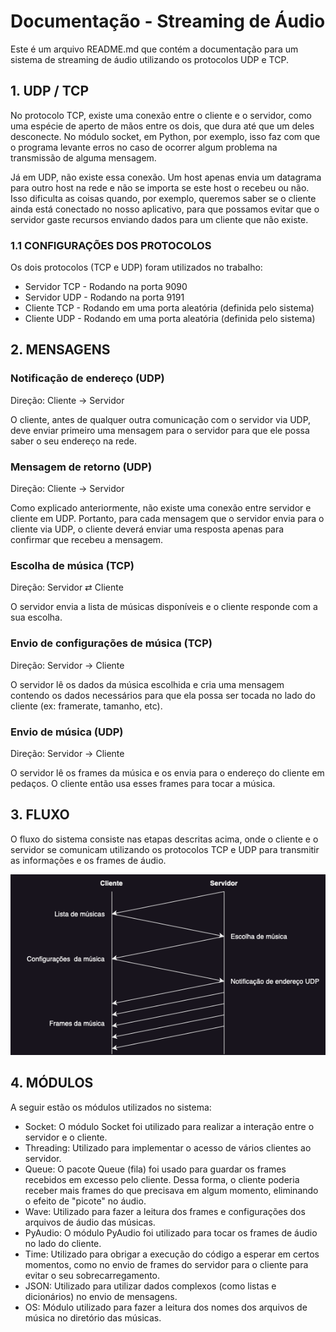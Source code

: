 # Documentação - Streaming de Áudio

Este é um arquivo README.md que contém a documentação para um sistema de streaming de áudio utilizando os protocolos UDP e TCP.

## 1. UDP / TCP

No protocolo TCP, existe uma conexão entre o cliente e o servidor, como uma espécie de aperto de mãos entre os dois, que dura até que um deles desconecte. No módulo socket, em Python, por exemplo, isso faz com que o programa levante erros no caso de ocorrer algum problema na transmissão de alguma mensagem.

Já em UDP, não existe essa conexão. Um host apenas envia um datagrama para outro host na rede e não se importa se este host o recebeu ou não. Isso dificulta as coisas quando, por exemplo, queremos saber se o cliente ainda está conectado no nosso aplicativo, para que possamos evitar que o servidor gaste recursos enviando dados para um cliente que não existe.

### 1.1 CONFIGURAÇÕES DOS PROTOCOLOS

Os dois protocolos (TCP e UDP) foram utilizados no trabalho:

- Servidor TCP - Rodando na porta 9090
- Servidor UDP - Rodando na porta 9191
- Cliente TCP - Rodando em uma porta aleatória (definida pelo sistema)
- Cliente UDP - Rodando em uma porta aleatória (definida pelo sistema)

## 2. MENSAGENS

### Notificação de endereço (UDP)

Direção: Cliente → Servidor

O cliente, antes de qualquer outra comunicação com o servidor via UDP, deve enviar primeiro uma mensagem para o servidor para que ele possa saber o seu endereço na rede.

### Mensagem de retorno (UDP)

Direção: Cliente → Servidor

Como explicado anteriormente, não existe uma conexão entre servidor e cliente em UDP. Portanto, para cada mensagem que o servidor envia para o cliente via UDP, o cliente deverá enviar uma resposta apenas para confirmar que recebeu a mensagem.

### Escolha de música (TCP)

Direção: Servidor ⇄ Cliente

O servidor envia a lista de músicas disponíveis e o cliente responde com a sua escolha.

### Envio de configurações de música (TCP)

Direção: Servidor → Cliente

O servidor lê os dados da música escolhida e cria uma mensagem contendo os dados necessários para que ela possa ser tocada no lado do cliente (ex: framerate, tamanho, etc).

### Envio de música (UDP)

Direção: Servidor → Cliente

O servidor lê os frames da música e os envia para o endereço do cliente em pedaços. O cliente então usa esses frames para tocar a música.

## 3. FLUXO

O fluxo do sistema consiste nas etapas descritas acima, onde o cliente e o servidor se comunicam utilizando os protocolos TCP e UDP para transmitir as informações e os frames de áudio.

<img src="diagrama.png">

## 4. MÓDULOS

A seguir estão os módulos utilizados no sistema:

- Socket: O módulo Socket foi utilizado para realizar a interação entre o servidor e o cliente.
- Threading: Utilizado para implementar o acesso de vários clientes ao servidor.
- Queue: O pacote Queue (fila) foi usado para guardar os frames recebidos em excesso pelo cliente. Dessa forma, o cliente poderia receber mais frames do que precisava em algum momento, eliminando o efeito de "picote" no áudio.
- Wave: Utilizado para fazer a leitura dos frames e configurações dos arquivos de áudio das músicas.
- PyAudio: O módulo PyAudio foi utilizado para tocar os frames de áudio no lado do cliente.
- Time: Utilizado para obrigar a execução do código a esperar em certos momentos, como no envio de frames do servidor para o cliente para evitar o seu sobrecarregamento.
- JSON: Utilizado para utilizar dados complexos (como listas e dicionários) no envio de mensagens.
- OS: Módulo utilizado para fazer a leitura dos nomes dos arquivos de música no diretório das músicas.
